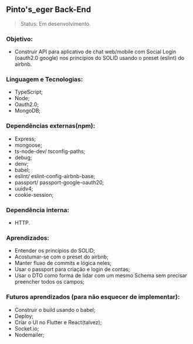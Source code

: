 ## Pinto's_eger Back-End
>Status: Em desenvolvimento.

### Objetivo:
- Construir API para aplicativo de chat web/mobile com Social Login (oauth2.0 google) nos princípios do SOLID usando o preset (eslint) do airbnb.

### Linguagem e Tecnologias:
- TypeScript;
- Node;
- Oauth2.0;
- MongoDB;

### Dependências externas(npm):
- Express;
- mongoose;
- ts-node-dev/ tsconfig-paths;
- debug;
- denv;
- babel;
- eslint/ eslint-config-airbnb-base;
- passport/ passport-google-oauth20;
- uuidv4;
- cookie-session;

### Dependência interna:
- HTTP.

### Aprendizados:
- Entender os princípios do SOLID;
- Acostumar-se com o preset do airbnb;
- Manter fluxo de commits e lógica neles;
- Usar o passport para criação e login de contas;
- Usar o DTO como forma de lidar com um mesmo Schema sem precisar preencher todos os campos;

### Futuros aprendizados (para não esquecer de implementar):
- Construir o build usando o babel;
- Deploy;
- Criar o UI no Flutter e React(talvez);
- Socket.io;
- Nodemailer;
